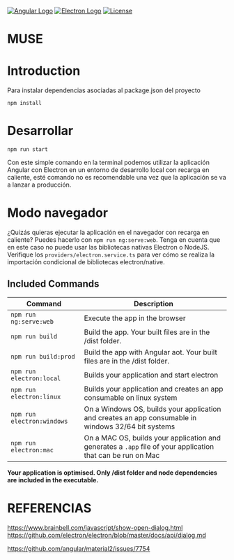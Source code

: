 [![Angular Logo](https://www.vectorlogo.zone/logos/angular/angular-icon.svg)](https://angular.io/) 
[![Electron Logo](https://www.vectorlogo.zone/logos/electronjs/electronjs-icon.svg)](https://electronjs.org/)
[![License](http://img.shields.io/badge/Licence-MIT-brightgreen.svg)](LICENSE.md)


# MUSE
# Introduction
Para instalar dependencias asociadas al package.json del proyecto
```
npm install 
```

# Desarrollar
```
npm run start 
```
Con este simple comando en la terminal podemos utilizar la aplicación Angular con Electron en un entorno de desarrollo local con recarga en caliente, esté comando no es recomendable una vez que la aplicación se va a lanzar a producción.


# Modo navegador
¿Quizás quieras ejecutar la aplicación en el navegador con recarga en caliente? Puedes hacerlo con `npm run ng:serve:web`. Tenga en cuenta que en este caso no puede usar las bibliotecas nativas Electron o NodeJS. Verifique los `providers/electron.service.ts` para ver cómo se realiza la importación condicional de bibliotecas electron/native.

## Included Commands

|Command|Description|
|--|--|
|`npm run ng:serve:web`| Execute the app in the browser |
|`npm run build`| Build the app. Your built files are in the /dist folder. |
|`npm run build:prod`| Build the app with Angular aot. Your built files are in the /dist folder. |
|`npm run electron:local`| Builds your application and start electron
|`npm run electron:linux`| Builds your application and creates an app consumable on linux system |
|`npm run electron:windows`| On a Windows OS, builds your application and creates an app consumable in windows 32/64 bit systems |
|`npm run electron:mac`|  On a MAC OS, builds your application and generates a `.app` file of your application that can be run on Mac |

**Your application is optimised. Only /dist folder and node dependencies are included in the executable.**



REFERENCIAS
===========
https://www.brainbell.com/javascript/show-open-dialog.html
https://github.com/electron/electron/blob/master/docs/api/dialog.md

https://github.com/angular/material2/issues/7754
